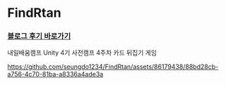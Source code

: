 # FindRtan  
### [블로그 후기 바로가기](https://deff-dev.tistory.com/58)
내일배움캠프 Unity 4기 사전캠프 4주차 카드 뒤집기 게임


https://github.com/seungdo1234/FindRtan/assets/86179438/88bd28cb-a756-4c70-81ba-a8336a4ade3a

